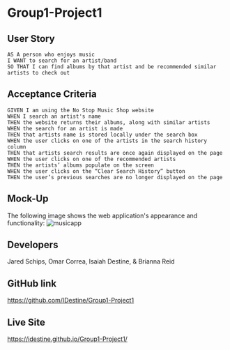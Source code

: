 # Group1-Project1

## User Story

```
AS A person who enjoys music
I WANT to search for an artist/band
SO THAT I can find albums by that artist and be recommended similar artists to check out

```

## Acceptance Criteria

```
GIVEN I am using the No Stop Music Shop website
WHEN I search an artist's name
THEN the website returns their albums, along with similar artists
WHEN the search for an artist is made
THEN that artists name is stored locally under the search box 
WHEN the user clicks on one of the artists in the search history column
THEN that artists search results are once again displayed on the page
WHEN the user clicks on one of the recommended artists
THEN the artists’ albums populate on the screen
WHEN the user clicks on the “Clear Search History” button
THEN the user’s previous searches are no longer displayed on the page

```

## Mock-Up

The following image shows the web application's appearance and functionality:
![musicapp](https://user-images.githubusercontent.com/113458061/201806944-19789637-87a1-4499-9a8e-a949890d51a7.jpg)

## Developers
Jared Schips, 
Omar Correa, 
Isaiah Destine, &
Brianna Reid

## GitHub link
https://github.com/IDestine/Group1-Project1

## Live Site
https://idestine.github.io/Group1-Project1/
